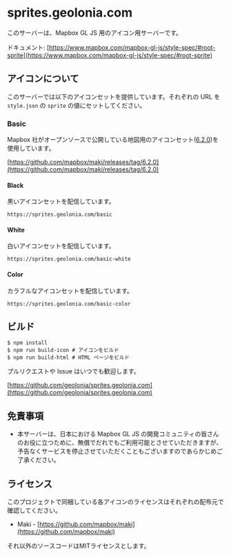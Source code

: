 # sprites.geolonia.com

このサーバーは、Mapbox GL JS 用のアイコン用サーバーです。

ドキュメント: [https://www.mapbox.com/mapbox-gl-js/style-spec/#root-sprite](https://www.mapbox.com/mapbox-gl-js/style-spec/#root-sprite)

## アイコンについて

このサーバーでは以下のアイコンセットを提供しています。それぞれの URL を `style.json` の `sprite` の値にセットしてください。

### Basic

Mapbox 社がオープンソースで公開している地図用のアイコンセット([6.2.0](https://github.com/mapbox/maki/releases/tag/6.2.0))を使用しています。

[https://github.com/mapbox/maki/releases/tag/6.2.0](https://github.com/mapbox/maki/releases/tag/6.2.0)

#### Black

黒いアイコンセットを配信しています。

```
https://sprites.geolonia.com/basic
```

#### White

白いアイコンセットを配信しています。

```
https://sprites.geolonia.com/basic-white
```

#### Color

カラフルなアイコンセットを配信しています。

```
https://sprites.geolonia.com/basic-color
```

## ビルド

```
$ npm install
$ npm run build-icon # アイコンをビルド
$ npm run build-html # HTML ページをビルド
```

プルリクエストや Issue はいつでも歓迎します。

[https://github.com/geolonia/sprites.geolonia.com](https://github.com/geolonia/sprites.geolonia.com)

## 免責事項

* 本サーバーは、日本における Mapbox GL JS の開発コミュニティの皆さんのお役に立つために、無償でだれでもご利用可能とさせていただきますが、予告なくサービスを停止させていただくこともございますのであらかじめご了承ください。

## ライセンス

このプロジェクトで同梱している各アイコンのライセンスはそれぞれの配布元で確認してください。

* Maki - [https://github.com/mapbox/maki](https://github.com/mapbox/maki)

それ以外のソースコードはMITライセンスとします。

